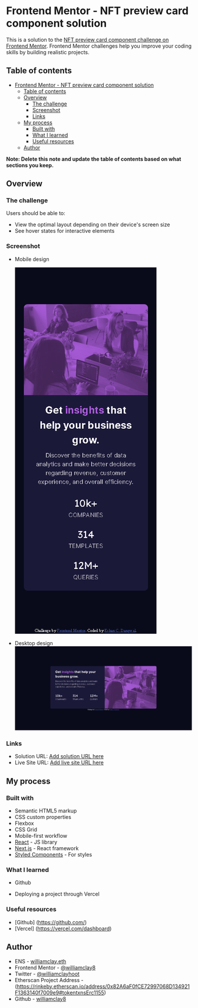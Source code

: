 # Frontend Mentor - NFT preview card component solution

This is a solution to the [NFT preview card component challenge on Frontend Mentor](https://www.frontendmentor.io/challenges/nft-preview-card-component-SbdUL_w0U). Frontend Mentor challenges help you improve your coding skills by building realistic projects. 

## Table of contents

- [Frontend Mentor - NFT preview card component solution](#frontend-mentor---nft-preview-card-component-solution)
  - [Table of contents](#table-of-contents)
  - [Overview](#overview)
    - [The challenge](#the-challenge)
    - [Screenshot](#screenshot)
    - [Links](#links)
  - [My process](#my-process)
    - [Built with](#built-with)
    - [What I learned](#what-i-learned)
    - [Useful resources](#useful-resources)
  - [Author](#author)


**Note: Delete this note and update the table of contents based on what sections you keep.**

## Overview

### The challenge

Users should be able to:

- View the optimal layout depending on their device's screen size
- See hover states for interactive elements

### Screenshot

- Mobile design

  ![](./screenshots/ss-mobile.png)

- Desktop design
  ![](./screenshots/ss-desktop.png)

### Links

- Solution URL: [Add solution URL here](https://your-solution-url.com)
- Live Site URL: [Add live site URL here](https://your-live-site-url.com)

## My process

### Built with

- Semantic HTML5 markup
- CSS custom properties
- Flexbox
- CSS Grid
- Mobile-first workflow
- [React](https://reactjs.org/) - JS library
- [Next.js](https://nextjs.org/) - React framework
- [Styled Components](https://styled-components.com/) - For styles



### What I learned

- Github

- Deploying a project through Vercel



### Useful resources

- [Github] (https://github.com/)
- [Vercel] (https://vercel.com/dashboard)
## Author

- ENS - [williamclay.eth](https://etherscan.io/address/0x82A6aF0fCE72997068D134921F1363140f7009e9)
- Frontend Mentor - [@williamclay8](https://www.frontendmentor.io/profile/williamclay8)
- Twitter - [@williamclayhoot](https://www.twitter.com/williamclayhoot)
- Etherscan Project Address - (https://rinkeby.etherscan.io/address/0x82A6aF0fCE72997068D134921F1363140f7009e9#tokentxnsErc1155)
- Github - [williamclay8](https://github.com/williamclay8)

